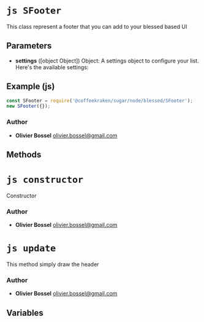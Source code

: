 


<!-- @namespace    sugar.node.blessed -->
<!-- @name    SFooter -->

# ```js SFooter ```


This class represent a footer that you can add to your blessed based UI

## Parameters

- **settings** ([object Object]) Object: A settings object to configure your list. Here's the available settings:



## Example (js)

```js
const SFooter = require('@coffeekraken/sugar/node/blessed/SFooter');
new SFooter({});
```


### Author
- **Olivier Bossel** <a href="mailto:olivier.bossel@gmail.com">olivier.bossel@gmail.com</a> 


## Methods



<!-- @name    constructor -->

# ```js constructor ```


Constructor




### Author
- **Olivier Bossel** <a href="mailto:olivier.bossel@gmail.com">olivier.bossel@gmail.com</a> 




<!-- @name    update -->

# ```js update ```


This method simply draw the header




### Author
- **Olivier Bossel** <a href="mailto:olivier.bossel@gmail.com">olivier.bossel@gmail.com</a> 


## Variables


